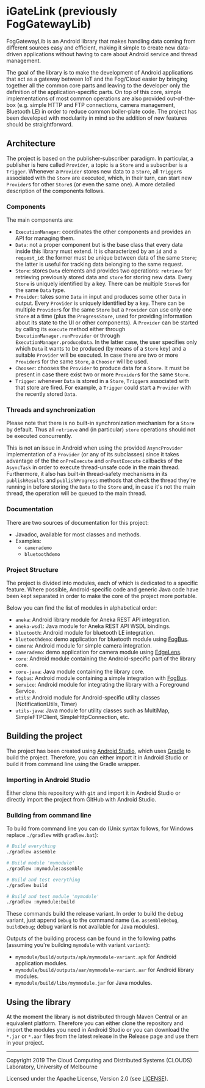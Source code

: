 # iGateLink (previously FogGatewayLib)

FogGatewayLib is an Android library that makes handling data coming from
different sources easy and efficient, making it simple to create new 
data-driven applications without having to care about Android service 
and thread management. 

The goal of the library is to make the development of Android applications
that act as a gateway between IoT and the Fog/Cloud easier by bringing
together all the common core parts and leaving to the developer only the 
definition of the application-specific parts. On top of this
core, simple implementations of most common operations are also provided 
out-of-the-box (e.g. simple HTTP and FTP connections, camera management, 
Bluetooth LE) in order to reduce common boiler-plate code. 
The project has been developed with modularity in mind so the addition 
of new features should be straightforward.


## Architecture

The project is based on the publisher-subscriber paradigm. 
In particular, a publisher is here called `Provider`, a topic is a 
`Store` and a subscriber is a `Trigger`. Whenever a `Provider` stores new
data to a `Store`, all `Trigger`s associated with the `Store` are 
executed, which, in their turn, can start new `Provider`s for other 
`Store`s (or even the same one).
A more detailed description of the components follows. 


### Components

The main components are:
 * `ExecutionManager`: coordinates the other components and 
    provides an API for managing them. 
 * `Data`: not a proper component but is the base class that 
    every data inside this library must extend. It is characterized by
    an `id` and a `request_id`: the former must be unique between data
    of the same `Store`; the latter is useful for tracking data belonging 
    to the same request.  
 * `Store`: stores `Data` elements and provides two operations: 
    `retrieve` for retrieving previously stored data and 
    `store` for storing new data. Every `Store` is uniquely identified by
    a key. There can be multiple `Store`s for the same `Data` type.
 * `Provider`: takes some `Data` in input and produces some 
    other `Data` in output. Every `Provider` is uniquely identified by
    a key. There can be multiple `Provider`s for the same `Store` but 
    a `Provider` can use only one `Store` at a time (plus the
    `ProgressStore`, used for providing information about its state to 
    the UI or other components). A `Provider` can be started by calling
    its `execute` method either through `ExecutionManager.runProvider` or
    through `ExecutionManager.produceData`. In the latter case, the user
    specifies only which `Data` it wants to be produced (by means of a 
    `Store` key) and a suitable `Provider` will be executed. In case there
    are two or more `Provider`s for the same `Store`, a `Chooser` will 
    be used.
 * `Chooser`: chooses the `Provider` to produce data for a `Store`. 
    It must be present in case there exist two or more `Provider`s for 
    the same `Store`.
 * `Trigger`: whenever `Data` is stored in a `Store`, `Trigger`s 
    associated with that store are fired. For example, a `Trigger` could
    start a `Provider` with the recently stored `Data`.
    

### Threads and synchronization

Please note that there is no built-in synchronization mechanism for a 
`Store` by default. Thus all `retrieve` and (in particular) `store` 
operations should not be executed concurrently.

This is not an issue in Android when using the provided
`AsyncProvider` implementation of a `Provider` (or any of its subclasses) 
since it takes advantage
of the the `onPreExecute` and `onPostExecute` callbacks of the `AsyncTask`
in order to execute thread-unsafe code in the main thread. Furthermore, 
it also has built-in thread-safety mechanisms in its `publishResults` 
and `publishProgress` methods that check the thread they're running in 
before storing the `Data` to the `Store` and, in case it's not the main
thread, the operation will be queued to the main thread. 


### Documentation

There are two sources of documentation for this project:
 
 * Javadoc, available for most classes and methods.
 * Examples:
   * `camerademo`
   * `bluetoothdemo`


### Project Structure

The project is divided into modules, each of which is dedicated to a 
specific feature. Where possible, Android-specific code and generic Java 
code have been kept separated in order to make the core of the project
more portable.

Below you can find the list of modules in alphabetical order:

 * `aneka`: Android library module for Aneka REST API integration.
 * `aneka-wsdl`: Java module for Aneka REST API WSDL bindings.
 * `bluetooth`: Android module for bluetooth LE integration.
 * `bluetoothdemo`: demo application for bluetooth module using 
                    [FogBus](https://github.com/Cloudslab/FogBus).
 * `camera`: Android module for simple camera integration.
 * `camerademo`: demo application for camera module using 
                 [EdgeLens](https://github.com/Cloudslab/EdgeLens).
 * `core`: Android module containing the Android-specific part of the 
           library core.
 * `core-java`: Java module containing the library core.
 * `fogbus`: Android module containing a simple integration with
             [FogBus](https://github.com/Cloudslab/FogBus).
 * `service`: Android module for integrating the library with a Foreground 
              Service.   
 * `utils`: Android module for Android-specific utility classes 
            (NotificationUtils, Timer)
 * `utils-java`: Java module for utility classes such as MultiMap,
                 SimpleFTPClient, SimpleHttpConnection, etc.


## Building the project

The project has been created using [Android Studio](https://developer.android.com/studio),
which uses [Gradle](https://gradle.org/) to build the project. Therefore, 
you can either import it in Android Studio or build it from command line
using the Gradle wrapper.


### Importing in Android Studio

Either clone this repository with `git` and import it in Android Studio
or directly import the project from GitHub with Android Studio.


### Building from command line

To build from command line you can do (Unix syntax follows, for Windows 
replace `./gradlew` with `gradlew.bat`):
```bash
# Build everything
./gradlew assemble

# Build module 'mymodule'
./gradlew :mymodule:assemble

# Build and test everything
./gradlew build

# Build and test module 'mymodule'
./gradlew :mymodule:build
```
These commands build the release variant. In order to build the debug variant, 
just append `Debug` to the command name (i.e. `assembleDebug`, `buildDebug`;
debug variant is not available for Java modules).

Outputs of the building process can be found in the following paths 
(assuming you're building `mymodule` with variant `variant`):
 * `mymodule/build/outputs/apk/mymmodule-variant.apk` for Android application
    modules.
 * `mymodule/build/outputs/aar/mymmodule-variant.aar` for Android library
    modules.
 * `mymodule/build/libs/mymmodule.jar` for Java modules.


## Using the library

At the moment the library is not distributed through Maven Central or 
an equivalent platform. Therefore you can either clone the repository and
import the modules you need in Android Studio or you can download the 
`*.jar` or `*.aar` files from the latest release in the Release page and 
use them in your project.


___

Copyright 2019 The Cloud Computing and Distributed Systems (CLOUDS) 
Laboratory, University of Melbourne

Licensed under the Apache License, Version 2.0 (see [LICENSE](LICENSE)).
